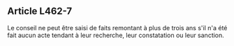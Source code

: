 Article L462-7
----
Le conseil ne peut être saisi de faits remontant à plus de trois ans s'il n'a
été fait aucun acte tendant à leur recherche, leur constatation ou leur
sanction.
